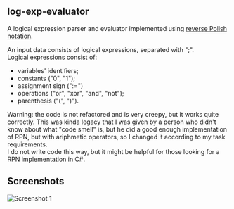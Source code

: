 ## log-exp-evaluator

A logical expression parser and evaluator implemented using [reverse Polish notation](https://en.wikipedia.org/wiki/Reverse_Polish_notation).

An input data consists of logical expressions, separated with ";".  
Logical expressions consist of:
* variables' identifiers;
* constants ("0", "1");
* assignment sign (":=")
* operations ("or", "xor", "and", "not");
* parenthesis ("(", ")").

Warning: the code is not refactored and is very creepy, but it works quite correctly. This was kinda legacy that I was given by a person who didn't know about what "code smell" is, but he did a good enough implementation of RPN, but with ariphmetic operators, so I changed it according to my task requirements.  
I do not write code this way, but it might be helpful for those looking for a RPN implementation in C#.

## Screenshots

![Screenshot 1](https://drive.google.com/uc?id=1pLNihnw5lV2iofd3K3GT7gmHYu33ZM1k)


